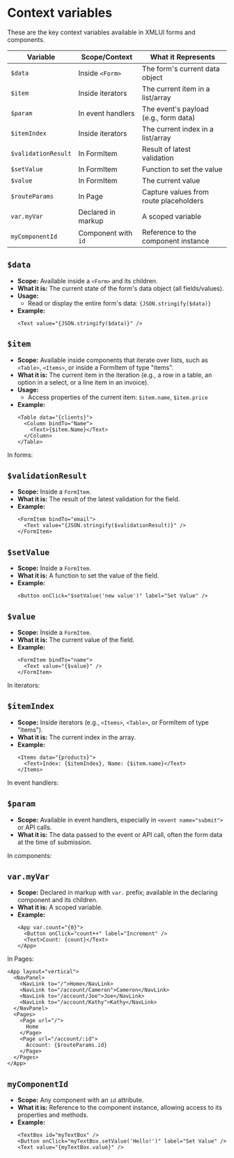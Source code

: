 # Context variables

These are the key context variables available in XMLUI forms and components.

| Variable            | Scope/Context       | What it Represents                     |
| ------------------- | ------------------- | -------------------------------------- |
| `$data`             | Inside `<Form>`     | The form's current data object         |
| `$item`             | Inside iterators    | The current item in a list/array       |
| `$param`            | In event handlers   | The event's payload (e.g., form data)  |
| `$itemIndex`        | Inside iterators    | The current index in a list/array      |
| `$validationResult` | In FormItem         | Result of latest validation            |
| `$setValue`         | In FormItem         | Function to set the value              |
| `$value`            | In FormItem         | The current value                      |
| `$routeParams`      | In Page             | Capture values from route placeholders |
| `var.myVar`         | Declared in markup  | A scoped variable                      |
| `myComponentId`     | Component with `id` | Reference to the component instance    |

## `$data`

- **Scope:** Available inside a `<Form>` and its children.
- **What it is:** The current state of the form's data object (all fields/values).
- **Usage:**
  - Read or display the entire form's data: `{JSON.stringify($data)}`
- **Example:**
  ```xmlui
  <Text value="{JSON.stringify($data)}" />
  ```

## `$item`

- **Scope:** Available inside components that iterate over lists, such as `<Table>`, `<Items>`, or inside a FormItem of type "items".
- **What it is:** The current item in the iteration (e.g., a row in a table, an option in a select, or a line item in an invoice).
- **Usage:**
  - Access properties of the current item: `$item.name`, `$item.price`
- **Example:**
  ```xmlui
  <Table data="{clients}">
    <Column bindTo="Name">
      <Text>{$item.Name}</Text>
    </Column>
  </Table>
  ```

In forms:

## `$validationResult`

- **Scope:** Inside a `FormItem`.
- **What it is:** The result of the latest validation for the field.
- **Example:**
  ```xmlui
  <FormItem bindTo="email">
    <Text value="{JSON.stringify($validationResult)}" />
  </FormItem>
  ```

## `$setValue`

- **Scope:** Inside a `FormItem`.
- **What it is:** A function to set the value of the field.
- **Example:**
  ```xmlui
  <Button onClick="$setValue('new value')" label="Set Value" />
  ```

## `$value`

- **Scope:** Inside a `FormItem`.
- **What it is:** The current value of the field.
- **Example:**
  ```xmlui
  <FormItem bindTo="name">
    <Text value="{$value}" />
  </FormItem>
  ```

In iterators:

## `$itemIndex`

- **Scope:** Inside iterators (e.g., `<Items>`, `<Table>`, or FormItem of type "items").
- **What it is:** The current index in the array.
- **Example:**
  ```xmlui
  <Items data="{products}">
    <Text>Index: {$itemIndex}, Name: {$item.name}</Text>
  </Items>
  ```

In event handlers:

## `$param`

- **Scope:** Available in event handlers, especially in `<event name="submit">` or API calls.
- **What it is:** The data passed to the event or API call, often the form data at the time of submission.

In components:

## `var.myVar`

- **Scope:** Declared in markup with `var.` prefix; available in the declaring component and its children.
- **What it is:** A scoped variable.
- **Example:**
  ```xmlui
  <App var.count="{0}">
    <Button onClick="count++" label="Increment" />
    <Text>Count: {count}</Text>
  </App>
  ```

In Pages:

```xmlui
<App layout="vertical">
  <NavPanel>
    <NavLink to="/">Home</NavLink>
    <NavLink to="/account/Cameron">Cameron</NavLink>
    <NavLink to="/account/Joe">Joe</NavLink>
    <NavLink to="/account/Kathy">Kathy</NavLink>
  </NavPanel>
  <Pages>
    <Page url="/">
      Home
    </Page>
    <Page url="/account/:id">
      Account: {$routeParams.id}
    </Page>
  </Pages>
</App>
```

## `myComponentId`

- **Scope:** Any component with an `id` attribute.
- **What it is:** Reference to the component instance, allowing access to its properties and methods.
- **Example:**
  ```xmlui
  <TextBox id="myTextBox" />
  <Button onClick="myTextBox.setValue('Hello!')" label="Set Value" />
  <Text value="{myTextBox.value}" />
  ```
